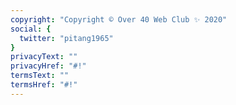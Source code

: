 ```yaml
---
copyright: "Copyright © Over 40 Web Club ✨ 2020"
social: {
  twitter: "pitang1965"
}
privacyText: ""
privacyHref: "#!"
termsText: ""
termsHref: "#!"
---
```

